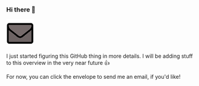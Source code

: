 ### Hi there 👋

[![](./assets/envelope-icon.png)](mailto:geir@geirandersen.com)

I just started figuring this GitHub thing in more details.
I will be adding stuff to this overview in the very near future 👍

For now, you can click the envelope to send me an email, if you'd like!

<!--
**GAndersenCode/GAndersenCode** is a ✨ _special_ ✨ repository because its `README.md` (this file) appears on your GitHub profile.

Here are some ideas to get you started:

- 🔭 I’m currently working on ...
- 🌱 I’m currently learning ...
- 👯 I’m looking to collaborate on ...
- 🤔 I’m looking for help with ...
- 💬 Ask me about ...
- 📫 How to reach me: ...
- 😄 Pronouns: ...
- ⚡ Fun fact: ...
-->
